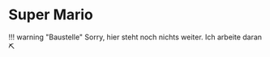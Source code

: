 # Super Mario

!!! warning "Baustelle"
    Sorry, hier steht noch nichts weiter. Ich arbeite daran ⛏